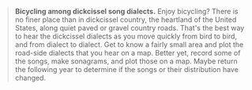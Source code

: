 > **Bicycling among dickcissel song dialects.** Enjoy bicycling? There
> is no finer place than in dickcissel country, the heartland of the
> United States, along quiet paved or gravel country roads. That\'s the
> best way to hear the dickcissel dialects as you move quickly from bird
> to bird, and from dialect to dialect. Get to know a fairly small area
> and plot the road-side dialects that you hear on a map. Better yet,
> record some of the songs, make sonagrams, and plot those on a map.
> Maybe return the following year to determine if the songs or their
> distribution have changed.
